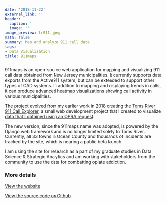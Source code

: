 ```yaml
---
date: '2018-11-22'
external_link: ''
header:
  caption: ''
  image: ''
image_preview: tr911.jpeg
math: false
summary: Map and analyze 911 call data
tags:
- Data Visualization
title: 911maps
---
```

911maps is an open-source web application for mapping and visualizing 911 call data obtained from New Jersey municipalities. It currently supports data exports from the Active911 system, but can be extended to support other types of CAD systems. In addition to mapping and displaying trends in calls, it can produce advanced heatmap visualizations showing call activity in various municipalities.

The project evolved from my earlier work in 2018 creating the [Toms River 911 Call Explorer](https://tr911test.rozzi.media), a small web development project that I
created to visualize [data that I obtained using an OPRA request](https://opramachine.com/request/active911_call_data_may_1st_to_j_2).

The new version, since the 911maps name was adopted, is powered by the Django web framework and is no longer limited solely to Toms River. Currently, all 33 towns in Ocean County and thousands of incidents are tracked by the site, which is nearing a public beta launch.

I am using the site for research as a part of my graduate studies in Data Science & Strategic Analytics and am working with stakeholders from the community to use the data for combatting opiate addiction.

### More details

[View the website](http://911ma.ps:8000)

[View the source code on Github](https://github.com/gavinrozzi/911maps-v1)
